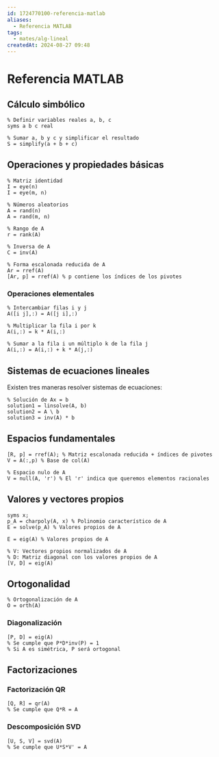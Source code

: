 ```yaml
---
id: 1724770100-referencia-matlab
aliases:
  - Referencia MATLAB
tags:
  - mates/alg-lineal
createdAt: 2024-08-27 09:48
---
```


# Referencia MATLAB

## Cálculo simbólico

```
% Definir variables reales a, b, c
syms a b c real

% Sumar a, b y c y simplificar el resultado
S = simplify(a + b + c)
```

## Operaciones y propiedades básicas

```
% Matriz identidad
I = eye(n) 
I = eye(m, n)

% Números aleatorios
A = rand(n)
A = rand(m, n)

% Rango de A
r = rank(A)

% Inversa de A
C = inv(A)

% Forma escalonada reducida de A
Ar = rref(A)
[Ar, p] = rref(A) % p contiene los índices de los pivotes
```

### Operaciones elementales

```
% Intercambiar filas i y j
A([i j],:) = A([j i],:)

% Multiplicar la fila i por k
A(i,:) = k * A(i,:)

% Sumar a la fila i un múltiplo k de la fila j
A(i,:) = A(i,:) + k * A(j,:)
```

## Sistemas de ecuaciones lineales

Existen tres maneras resolver sistemas de ecuaciones:

```
% Solución de Ax = b
solution1 = linsolve(A, b)
solution2 = A \ b
solution3 = inv(A) * b
```

## Espacios fundamentales

```
[R, p] = rref(A); % Matriz escalonada reducida + índices de pivotes
V = A(:,p) % Base de col(A)

% Espacio nulo de A
V = null(A, 'r') % El 'r' indica que queremos elementos racionales
```

## Valores y vectores propios

```
syms x;
p_A = charpoly(A, x) % Polinomio característico de A
E = solve(p_A) % Valores propios de A
```

```
E = eig(A) % Valores propios de A

% V: Vectores propios normalizados de A
% D: Matriz diagonal con los valores propios de A
[V, D] = eig(A)
```

## Ortogonalidad

```
% Ortogonalización de A
O = orth(A)
```

### Diagonalización

```
[P, D] = eig(A)
% Se cumple que P*D*inv(P) = 1
% Si A es simétrica, P será ortogonal
```

## Factorizaciones

### Factorización QR

```
[Q, R] = qr(A)
% Se cumple que Q*R = A
```

### Descomposición SVD

```
[U, S, V] = svd(A)
% Se cumple que U*S*V' = A
```
